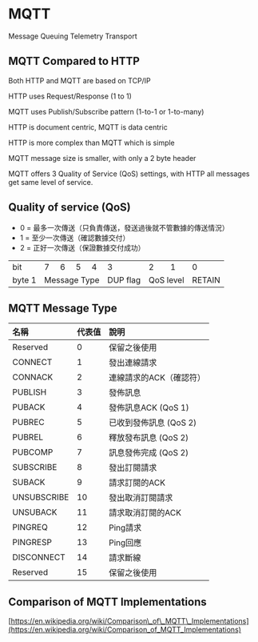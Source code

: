 # MQTT

Message Queuing Telemetry Transport

## MQTT Compared to HTTP

Both HTTP and MQTT are based on TCP/IP

HTTP uses Request/Response \(1 to 1\)

MQTT uses Publish/Subscribe pattern \(1-to-1 or 1-to-many\)

HTTP is document centric, MQTT is data centric

HTTP is more complex than MQTT which is simple

MQTT message size is smaller, with only a 2 byte header

MQTT offers 3 Quality of Service \(QoS\) settings, with HTTP all messages get same level of service.

## Quality of service \(QoS\)

* 0 = 最多一次傳送（只負責傳送，發送過後就不管數據的傳送情況）
* 1 = 至少一次傳送（確認數據交付）
* 2 = 正好一次傳送（保證數據交付成功）

<table>
    <tr>
        <td>bit</td>
        <td>7</td>
        <td>6</td>
        <td>5</td>
        <td>4</td>
        <td>3</td>
        <td>2</td>
        <td>1</td>
        <td>0</td>
    </tr>
    <tr>
        <td>byte 1</td>
        <td colspan="4">Message Type</td>
        <td>DUP flag</td>
        <td colspan="2">QoS level</td>
        <td>RETAIN</td>
    </tr>
</table>

## MQTT Message Type

| **名稱** | **代表值** | **說明** |
| :--- | :--- | :--- |
| Reserved | 0 | 保留之後使用 |
| CONNECT | 1 | 發出連線請求 |
| CONNACK | 2 | 連線請求的ACK（確認符） |
| PUBLISH | 3 | 發佈訊息 |
| PUBACK | 4 | 發佈訊息ACK \(QoS 1\) |
| PUBREC | 5 | 已收到發佈訊息 \(QoS 2\) |
| PUBREL | 6 | 釋放發布訊息 \(QoS 2\) |
| PUBCOMP | 7 | 訊息發佈完成 \(QoS 2\) |
| SUBSCRIBE | 8 | 發出訂閱請求 |
| SUBACK | 9 | 請求訂閱的ACK |
| UNSUBSCRIBE | 10 | 發出取消訂閱請求 |
| UNSUBACK | 11 | 請求取消訂閱的ACK |
| PINGREQ | 12 | Ping請求 |
| PINGRESP | 13 | Ping回應 |
| DISCONNECT | 14 | 請求斷線 |
| Reserved | 15 | 保留之後使用 |

## Comparison of MQTT Implementations

[https://en.wikipedia.org/wiki/Comparison\_of\_MQTT\_Implementations](https://en.wikipedia.org/wiki/Comparison_of_MQTT_Implementations)

